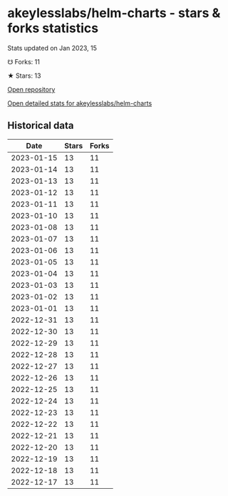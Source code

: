 # akeylesslabs/helm-charts - stars & forks statistics

Stats updated on Jan 2023, 15

☋ Forks: 11

★ Stars: 13

[Open repository](https://github.com/akeylesslabs/helm-charts)

[Open detailed stats for akeylesslabs/helm-charts](https://reviewgithub.com/rep/akeylesslabs/helm-charts)

## Historical data
| Date | Stars | Forks |
|------|-------|-------|
| 2023-01-15 | 13 | 11 | 
| 2023-01-14 | 13 | 11 | 
| 2023-01-13 | 13 | 11 | 
| 2023-01-12 | 13 | 11 | 
| 2023-01-11 | 13 | 11 | 
| 2023-01-10 | 13 | 11 | 
| 2023-01-08 | 13 | 11 | 
| 2023-01-07 | 13 | 11 | 
| 2023-01-06 | 13 | 11 | 
| 2023-01-05 | 13 | 11 | 
| 2023-01-04 | 13 | 11 | 
| 2023-01-03 | 13 | 11 | 
| 2023-01-02 | 13 | 11 | 
| 2023-01-01 | 13 | 11 | 
| 2022-12-31 | 13 | 11 | 
| 2022-12-30 | 13 | 11 | 
| 2022-12-29 | 13 | 11 | 
| 2022-12-28 | 13 | 11 | 
| 2022-12-27 | 13 | 11 | 
| 2022-12-26 | 13 | 11 | 
| 2022-12-25 | 13 | 11 | 
| 2022-12-24 | 13 | 11 | 
| 2022-12-23 | 13 | 11 | 
| 2022-12-22 | 13 | 11 | 
| 2022-12-21 | 13 | 11 | 
| 2022-12-20 | 13 | 11 | 
| 2022-12-19 | 13 | 11 | 
| 2022-12-18 | 13 | 11 | 
| 2022-12-17 | 13 | 11 | 

